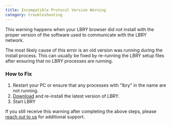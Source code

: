```yaml
---
title: Incompatible Protocol Version Warning
category: troubleshooting
---
```


This warning happens when your LBRY browser did not install with the proper version of the software used to communicate with the LBRY network.

The most likely cause of this error is an old version was running during the install process.  This can usually be fixed by re-running the LBRY setup files after ensuring that no LBRY processes are running.

### How to Fix

1. Restart your PC or ensure that any processes with "lbry" in the name are not running. 
1. [Download](https://github.com/lbryio/lbry-app) and re-install the latest version of LBRY. 
1. Start LBRY

If you still receive this warning after completing the above steps, please [reach out to us](https://lbry.io/faq/how-to-report-bugs) for additional support. 
